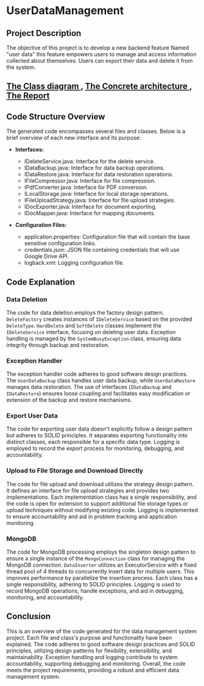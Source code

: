 # UserDataManagement

## Project Description
The objective of this project is to develop a new backend feature Named "user data" this feature empowers users to manage and access information collected about themselves. Users can export their data and delete it from the system.

## [The Class diagram ](https://lucid.app/lucidchart/0473112a-2473-432b-89c6-30ff3f2db69a/edit?viewport_loc=-2143%2C-1365%2C7768%2C3251%2CHWEp-vi-RSFO&invitationId=inv_be34bf7c-ec46-4db6-a8e7-0b07101d51e2) , [The Concrete architecture ](https://lucid.app/lucidchart/c2ded94b-15e5-4247-b190-63e51d8700ec/edit?viewport_loc=2043%2C-1921%2C8166%2C2855%2C0_0&invitationId=inv_5583f1b5-400d-46d8-8332-ef93df744ab1) ,  [The Report ](https://docs.google.com/document/d/1y7KK2PUVonjY5515e0uE8kI9WHnO2bQy1oip2dOvHkg/edit?usp=sharing)

## Code Structure Overview
The generated code encompasses several files and classes. Below is a brief overview of each new interface and its purpose:

- **Interfaces:**
    - IDeleteService.java: Interface for the delete service.
    - IDataBackup.java: Interface for data backup operations.
    - IDataRestore.java: Interface for data restoration operations.
    - IFileCompressor.java: Interface for file compression.
    - IPdfConverter.java: Interface for PDF conversion.
    - ILocalStorage.java: Interface for local storage operations.
    - IFileUploadStrategy.java: Interface for file upload strategies.
    - IDocExporter.java: Interface for document exporting.
    - IDocMapper.java: Interface for mapping documents.

- **Configuration Files:**
    - application.properties: Configuration file that will contain the base sensitive configuration links.
    - credentials.json: JSON file containing credentials that will use Google Drive API.
    - logback.xml: Logging configuration file.

## Code Explanation

### Data Deletion
The code for data deletion employs the factory design pattern. `DeleteFactory` creates instances of `IDeleteService` based on the provided `DeleteType`. `HardDelete` and `SoftDelete` classes implement the `IDeleteService` interface, focusing on deleting user data. Exception handling is managed by the `SystemBusyException` class, ensuring data integrity through backup and restoration.

### Exception Handler
The exception handler code adheres to good software design practices. The `UserDataBackup` class handles user data backup, while `UserDataRestore` manages data restoration. The use of interfaces (`IDataBackup` and `IDataRestore`) ensures loose coupling and facilitates easy modification or extension of the backup and restore mechanisms.

### Export User Data
The code for exporting user data doesn't explicitly follow a design pattern but adheres to SOLID principles. It separates exporting functionality into distinct classes, each responsible for a specific data type. Logging is employed to record the export process for monitoring, debugging, and accountability.

### Upload to File Storage and Download Directly
The code for file upload and download utilizes the strategy design pattern. It defines an interface for file upload strategies and provides two implementations. Each implementation class has a single responsibility, and the code is open for extension to support additional file storage types or upload techniques without modifying existing code. Logging is implemented to ensure accountability and aid in problem tracking and application monitoring.

### MongoDB
The code for MongoDB processing employs the singleton design pattern to ensure a single instance of the `MongoConnection` class for managing the MongoDB connection. `DataInserter` utilizes an ExecutorService with a fixed thread pool of 4 threads to concurrently insert data for multiple users. This improves performance by parallelize the insertion process. Each class has a single responsibility, adhering to SOLID principles. Logging is used to record MongoDB operations, handle exceptions, and aid in debugging, monitoring, and accountability.

## Conclusion
This is an overview of the code generated for the data management system project. Each file and class's purpose and functionality have been explained. The code adheres to good software design practices and SOLID principles, utilizing design patterns for flexibility, extensibility, and maintainability. Exception handling and logging contribute to system accountability, supporting debugging and monitoring. Overall, the code meets the project requirements, providing a robust and efficient data management system.
